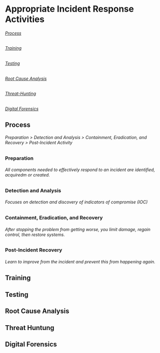 # Appropriate Incident Response Activities

###### [Process](Process)
###### [Training](Training)
###### [Testing](Testing)
###### [Root Cause Analysis](Root-Cause-Analysis)
###### [Threat-Hunting](Threat-Hunting)
###### [Digital Forensics](Digital-Forensics)

## Process

###### Preparation > Detection and Analysis > Containment, Eradication, and Recovery > Post-Incident Activity
### Preparation 
###### All components needed to effectively respond to an incident are identified, acquiredm or created.
### Detection and Analysis
###### Focuses on detection and discovery of indicators of compromise (IOC)
### Containment, Eradication, and Recovery
###### After stopping the problem from getting worse, you limit damage, regain control, then restore systems.
### Post-Incident Recovery
###### Learn to improve from the incident and prevent this from happening again.

## Training

## Testing

## Root Cause Analysis

## Threat Huntung

## Digital Forensics
